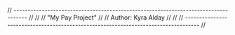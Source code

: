 // ----------------------------------------------------------------------------------- //
// 
// "My Pay Project" 
//
// Author: Kyra Alday 
// 
//
// ----------------------------------------------------------------------------------- //
